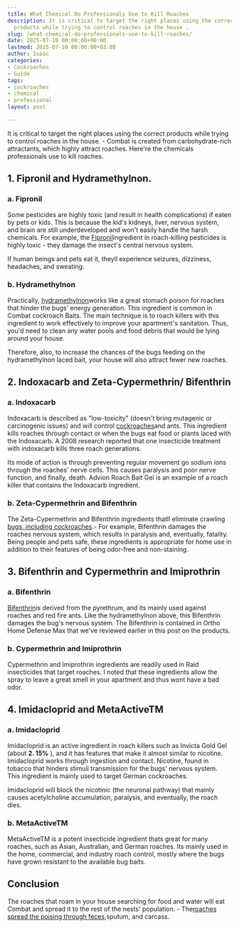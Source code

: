 ```yaml
---
title: What Chemical Do Professionals Use to Kill Roaches
description: It is critical to target the right places using the correct 
  products while trying to control roaches in the house .
slug: /what-chemical-do-professionals-use-to-kill-roaches/
date: 2025-07-10 00:00:00+00:00
lastmod: 2025-07-10 00:00:00+03:00
author: Isaac
categories:
- Cockroaches
- Guide
tags:
- cockroaches
- chemical
- professional
layout: post

---
```

It is critical to target the right places using the correct products while trying to control roaches in the house. - Combat is created from carbohydrate-rich attractants, which highly attract roaches. Here're the chemicals professionals use to kill roaches.

##  **1. Fipronil and Hydramethylnon.**

###  a. Fipronil

Some pesticides are highly toxic (and result in health complications) if eaten by pets or kids. This is because the kid's kidneys, liver, nervous system, and brain are still underdeveloped and won't easily handle the harsh chemicals. For example, the [Fipronil](http://npic.orst.edu/factsheets/fipronil.html)ingredient in roach-killing pesticides is highly toxic - they damage the insect's central nervous system.

If human beings and pets eat it, theyll experience seizures, dizziness, headaches, and sweating.

###  b. Hydramethylnon

Practically, [hydramethylnon](http://npic.orst.edu/factsheets/hydragen.pdf)works like a great stomach poison for roaches that hinder the bugs' energy generation. This ingredient is common in Combat cockroach Baits. The main technique is to roach killers with this ingredient to work effectively to improve your apartment's sanitation. Thus, you'd need to clean any water pools and food debris that would be lying around your house.

Therefore, also, to increase the chances of the bugs feeding on the hydramethylnon laced bait, your house will also attract fewer new roaches.

##  **2. Indoxacarb and Zeta-Cypermethrin/ Bifenthrin**

###  a. Indoxacarb

Indoxacarb is described as "low-toxicity" (doesn't bring mutagenic or carcinogenic issues) and will control [cockroaches](https://pestpolicy.com/a-guide-to-preventing-pest-infestations-in-restaurants/)and ants. This ingredient kills roaches through contact or when the bugs eat food or plants laced with the Indoxacarb. A 2008 research reported that one insecticide treatment with indoxacarb kills three roach generations.

Its mode of action is through preventing regular movement go sodium ions through the roaches' nerve cells. This causes paralysis and poor nerve function, and finally, death. Advion Roach Bait Gel is an example of a roach killer that contains the Indoxacarb ingredient.

###  b. Zeta-Cypermethrin and Bifenthrin

The Zeta-Cypermethrin and Bifenthrin ingredients thatll eliminate crawling [bugs, including cockroaches](https://pestpolicy.com/water-bugs-vs-cockroaches/).- For example, Bifenthrin damages the roaches nervous system, which results in paralysis and, eventually, fatality. Being people and pets safe, these ingredients is appropriate for home use in addition to their features of being odor-free and non-staining.

##  **3. Bifenthrin and Cypermethrin and Imiprothrin**

###  a. Bifenthrin

[Bifenthrin](https://www.pedchem.com/blogs/news-articles/how-does-bifenthrin-work)is derived from the pyrethrum, and its mainly used against roaches and red fire ants. Like the hydramethylnon above, this Bifenthrin damages the bug's nervous system. The Bifenthrin is contained in Ortho Home Defense Max that we've reviewed earlier in this post on the products.

###  b. Cypermethrin and Imiprothrin

Cypermethrin and Imiprothrin ingredients are readily used in Raid insecticides that target roaches. I noted that these ingredients allow the spray to leave a great smell in your apartment and thus wont have a bad odor.

##  **4. Imidacloprid and MetaActiveTM**

###  a. Imidacloprid

Imidacloprid is an active ingredient in roach killers such as Invicta Gold Gel (about **2. 15%** ), and it has features that make it almost similar to nicotine. Imidacloprid works through ingestion and contact. Nicotine, found in tobacco that hinders stimuli transmission for the bugs' nervous system. This ingredient is mainly used to target German cockroaches.

Imidacloprid will block the nicotinic (the neuronal pathway) that mainly causes acetylcholine accumulation, paralysis, and eventually, the roach dies.

###  b. MetaActiveTM

MetaActiveTM is a potent insecticide ingredient thats great for many roaches, such as Asian, Australian, and German roaches. Its mainly used in the home, commercial, and industry roach control, mostly where the bugs have grown resistant to the available bug baits.

##  Conclusion

The roaches that roam in your house searching for food and water will eat Combat and spread it to the rest of the nests' population. - The[roaches spread the poising through feces](https://pestpolicy.com/what-does-roach-poop-look-like/),sputum, and carcass.
